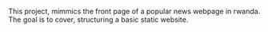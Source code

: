 This project, mimmics the front page of a popular news webpage in rwanda. The goal is to cover, structuring a basic static website.
